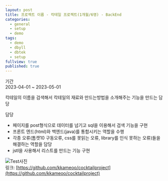 ```yaml
---
layout: post
title: 프로젝트 이름 - 칵테일 프로젝트(1개월/6명) - BackEnd
categories:
  - general
  - setup
  - demo
tags:
  - demo
  - dbyll
  - dbtek
  - setup
fullview: true
published: true
---
```

기간    
2023-04-01 ~ 2023-05-01

칵테일의 이름을 검색해서 칵테일의 재료와 만드는방법을 소개해주는 기능을 만드는 담당    

담당    
- 페이지를 post형식으로 데이터를 넘기고 sql을 이용해서 검색 기능을 구현
- 프론트 엔드(html)와 백엔드(java)를 통합시키는 역할을 수행
- 각종 오류(톰캣10 구동오류, css를 못읽는 오류, library를 인식 못하는 오류)들을 해결하는 역할을 담당
- jstl을 사용해서 리스트를 만드는 기능 구현  

![Test사진](https://github.com/kkameoo/cocktailproject/assets/116774845/f3241ce2-7ba3-4242-876f-56e2459432cb)        
링크: [https://github.com/kkameoo/cocktailproject](https://github.com/kkameoo/cocktailproject)

